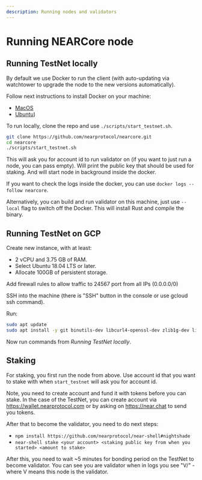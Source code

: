 ```yaml
---
description: Running nodes and validators
---
```


# Running NEARCore node

## Running TestNet locally

By default we use Docker to run the client (with auto-updating via watchtower to upgrade the node to the new versions automatically).

Follow next instructions to install Docker on your machine:
 - [MacOS](https://docs.docker.com/docker-for-mac/install/)
 - [Ubuntu](https://docs.docker.com/install/linux/docker-ce/ubuntu/))

To run locally, clone the repo and use `./scripts/start_testnet.sh`.

```bash
git clone https://github.com/nearprotocol/nearcore.git
cd nearcore
./scripts/start_testnet.sh
```

This will ask you for account id to run validator on (if you want to just run a node, you can pass empty).
Will print the public key that should be used for staking.
And will start node in background inside the docker.

If you want to check the logs inside the docker, you can use `docker logs --follow nearcore`.

Alternatively, you can build and run validator on this machine, just use `--local` flag to switch off the Docker.
This will install Rust and compile the binary.

## Running TestNet on GCP

Create new instance, with at least:
 - 2 vCPU and 3.75 GB of RAM.
 - Select Ubuntu 18.04 LTS or later.
 - Allocate 100GB of persistent storage.

Add firewall rules to allow traffic to 24567 port from all IPs (0.0.0.0/0)

SSH into the machine (there is "SSH" button in the console or use gcloud ssh command).

Run:

```bash
sudo apt update
sudo apt install -y git binutils-dev libcurl4-openssl-dev zlib1g-dev libdw-dev libiberty-dev cmake gcc g++ python docker.io protobuf-compiler
```

Now run commands from *Running TestNet locally*.

## Staking

For staking, you first run the node from above.
Use account id that you want to stake with when `start_testnet` will ask you for account id.

Note, you need to create account and fund it with tokens before you can stake.
In the case of the TestNet, you can create account via https://wallet.nearprotocol.com or by asking on https://near.chat to send you tokens.

After that to become the validator, you need to do next steps:

 - `npm install https://github.com/nearprotocol/near-shell#nightshade`
 - `near-shell stake <your account> <staking public key from when you started> <amount to stake>`

 After this, you need to wait ~5 minutes for bonding period on the TestNet to become validator.
 You can see you are validator when in logs you see "V/<number>" - where V means this node is the validator.
